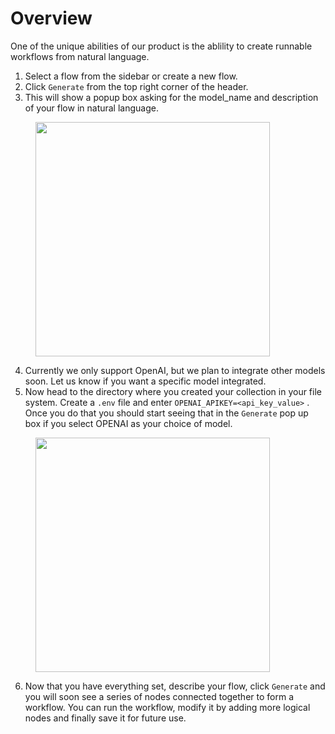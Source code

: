 # Overview

One of the unique abilities of our product is the ablility to create runnable workflows from natural language.&#x20;

1. Select a flow from the sidebar or create a new flow.
2. Click `Generate` from the top right corner of the header.
3. This will show a popup box asking for the model\_name and description of your flow in natural language.

<figure><img src="../.gitbook/assets/Screenshot 2024-04-18 at 5.08.04 PM.png" alt="" width="375"><figcaption></figcaption></figure>

4. Currently we only support OpenAI, but we plan to integrate other models soon. Let us know if you want a specific model integrated.
5. Now head to the directory where you created your collection in your file system. Create a `.env` file and enter `OPENAI_APIKEY=<api_key_value>` . Once you do that you should start seeing that in the `Generate` pop up box if you select OPENAI as your choice of model.

<figure><img src="../.gitbook/assets/Screenshot 2024-04-15 at 9.32.50 PM.png" alt="" width="375"><figcaption></figcaption></figure>

6. Now that you have everything set, describe your flow, click `Generate` and you will soon see a series of nodes connected together to form a workflow. You can run the workflow, modify it by adding more logical nodes and finally save it for future use.
